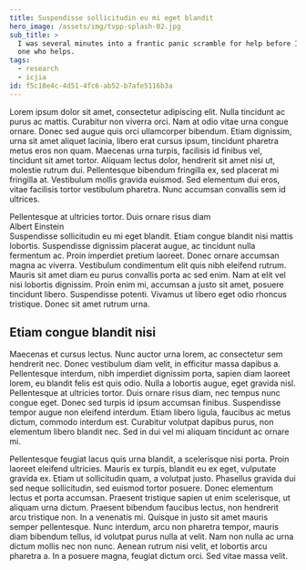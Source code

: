 ```yaml
---
title: Suspendisse sollicitudin eu mi eget blandit
hero_image: /assets/img/tvpp-splash-02.jpg
sub_title: >
  I was several minutes into a frantic panic scramble for help before I remember that I, Niles, am the
  one who helps.
tags:
  - research
  - icjia
id: f5c18e4c-4d51-4fc6-ab52-b7afe5116b3a
---
```

Lorem ipsum dolor sit amet, consectetur adipiscing elit. Nulla tincidunt ac purus ac mattis. Curabitur non viverra orci. Nam at odio vitae urna congue ornare. Donec sed augue quis orci ullamcorper bibendum. Etiam dignissim, urna sit amet aliquet lacinia, libero erat cursus ipsum, tincidunt pharetra metus eros non quam. Maecenas urna turpis, facilisis id finibus vel, tincidunt sit amet tortor. Aliquam lectus dolor, hendrerit sit amet nisi ut, molestie rutrum dui. Pellentesque bibendum fringilla ex, sed placerat mi fringilla at. Vestibulum mollis gravida euismod. Sed elementum dui eros, vitae facilisis tortor vestibulum pharetra. Nunc accumsan convallis sem id ultrices.
<div class="pullquote left">
Pellentesque at ultricies tortor. Duis ornare risus diam
<div class="quoter left">Albert Einstein</div>
</div>
Suspendisse sollicitudin eu mi eget blandit. Etiam congue blandit nisi mattis lobortis. Suspendisse dignissim placerat augue, ac tincidunt nulla fermentum ac. Proin imperdiet pretium laoreet. Donec ornare accumsan magna ac viverra. Vestibulum condimentum elit quis nibh eleifend rutrum. Mauris sit amet diam eu purus convallis porta ac sed enim. Nam at elit vel nisi lobortis dignissim. Proin enim mi, accumsan a justo sit amet, posuere tincidunt libero. Suspendisse potenti. Vivamus ut libero eget odio rhoncus tristique. Donec sit amet rutrum urna.

## Etiam congue blandit nisi

Maecenas et cursus lectus. Nunc auctor urna lorem, ac consectetur sem hendrerit nec. Donec vestibulum diam velit, in efficitur massa dapibus a. Pellentesque interdum, nibh imperdiet dignissim porta, sapien diam laoreet lorem, eu blandit felis est quis odio. Nulla a lobortis augue, eget gravida nisl. Pellentesque at ultricies tortor. Duis ornare risus diam, nec tempus nunc congue eget. Donec sed turpis id ipsum accumsan finibus. Suspendisse tempor augue non eleifend interdum. Etiam libero ligula, faucibus ac metus dictum, commodo interdum est. Curabitur volutpat dapibus purus, non elementum libero blandit nec. Sed in dui vel mi aliquam tincidunt ac ornare mi.

Pellentesque feugiat lacus quis urna blandit, a scelerisque nisi porta. Proin laoreet eleifend ultricies. Mauris ex turpis, blandit eu ex eget, vulputate gravida ex. Etiam ut sollicitudin quam, a volutpat justo. Phasellus gravida dui sed neque sollicitudin, sed euismod tortor posuere. Donec elementum lectus et porta accumsan. Praesent tristique sapien ut enim scelerisque, ut aliquam urna dictum. Praesent bibendum faucibus lectus, non hendrerit arcu tristique non. In a venenatis mi. Quisque in justo sit amet mauris semper pellentesque. Nunc interdum, arcu non pharetra tempor, mauris diam bibendum tellus, id volutpat purus nulla at velit. Nam non nulla ac urna dictum mollis nec non nunc. Aenean rutrum nisi velit, et lobortis arcu pharetra a. In a posuere magna, feugiat dictum orci. Sed vitae massa velit.